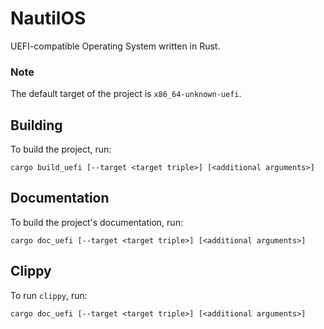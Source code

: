 # NautilOS
UEFI-compatible Operating System written in Rust.
### Note
The default target of the project is `x86_64-unknown-uefi`.
## Building
To build the project, run:
```
cargo build_uefi [--target <target triple>] [<additional arguments>]
```
## Documentation
To build the project's documentation, run:
```
cargo doc_uefi [--target <target triple>] [<additional arguments>]
```
## Clippy
To run `clippy`, run:
```
cargo doc_uefi [--target <target triple>] [<additional arguments>]
```
